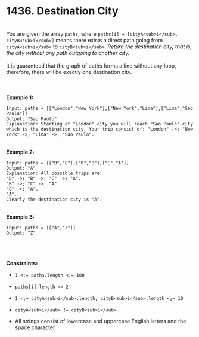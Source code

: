 # 1436. Destination City

<br />You are given the array `paths`, where `paths[i] = [cityA<sub>i</sub>, cityB<sub>i</sub>]` means there exists a direct path going from `cityA<sub>i</sub>` to `cityB<sub>i</sub>`. <em>Return the destination city, that is, the city without any path outgoing to another city.</em><br />
<br />It is guaranteed that the graph of paths forms a line without any loop, therefore, there will be exactly one destination city.<br />
<br /> <br />
<br />**Example 1:**<br />
```
Input: paths = [["London","New York"],["New York","Lima"],["Lima","Sao Paulo"]]
Output: "Sao Paulo" 
Explanation: Starting at "London" city you will reach "Sao Paulo" city which is the destination city. Your trip consist of: "London" ->; "New York" ->; "Lima" ->; "Sao Paulo".
```
<br />**Example 2:**<br />
```
Input: paths = [["B","C"],["D","B"],["C","A"]]
Output: "A"
Explanation: All possible trips are: 
"D" ->; "B" ->; "C" ->; "A". 
"B" ->; "C" ->; "A". 
"C" ->; "A". 
"A". 
Clearly the destination city is "A".
```
<br />**Example 3:**<br />
```
Input: paths = [["A","Z"]]
Output: "Z"
```
<br /> <br />
<br />**Constraints:**<br />

* `1 <;= paths.length <;= 100`

* `paths[i].length == 2`

* `1 <;= cityA<sub>i</sub>.length, cityB<sub>i</sub>.length <;= 10`

* `cityA<sub>i</sub> != cityB<sub>i</sub>`

* All strings consist of lowercase and uppercase English letters and the space character.